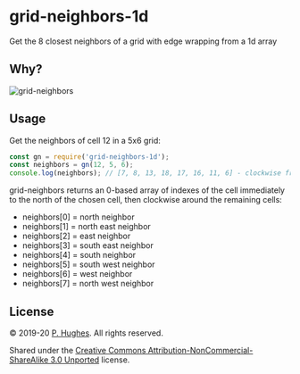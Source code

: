 # grid-neighbors-1d

Get the 8 closest neighbors of a grid with edge wrapping from a 1d array

## Why?
![grid-neighbors](https://raw.githubusercontent.com/phugh/grid-neighbors-1d/master/grid-neighbors.png)

## Usage
Get the neighbors of cell 12 in a 5x6 grid:
```Javascript
const gn = require('grid-neighbors-1d');
const neighbors = gn(12, 5, 6);
console.log(neighbors); // [7, 8, 13, 18, 17, 16, 11, 6] - clockwise from north
```

grid-neighbors returns an 0-based array of indexes of the cell immediately to the north of the chosen cell, then clockwise around the remaining cells:

* neighbors[0] = north neighbor
* neighbors[1] = north east neighbor
* neighbors[2] = east neighbor
* neighbors[3] = south east neighbor
* neighbors[4] = south neighbor
* neighbors[5] = south west neighbor
* neighbors[6] = west neighbor
* neighbors[7] = north west neighbor

## License
&copy; 2019-20 [P. Hughes](https://www.phugh.es). All rights reserved.

Shared under the [Creative Commons Attribution-NonCommercial-ShareAlike 3.0 Unported](http://creativecommons.org/licenses/by-nc-sa/3.0/) license.